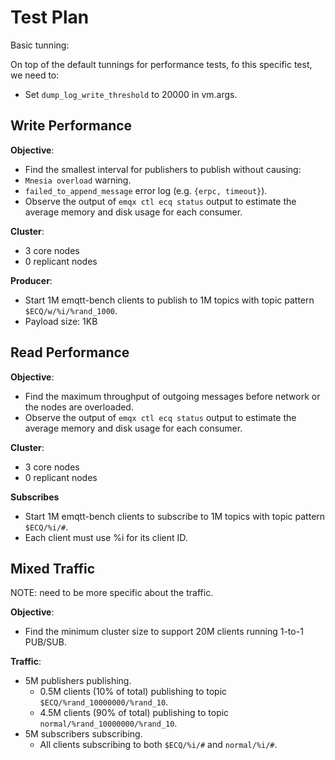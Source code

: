 # Test Plan

Basic tunning:

On top of the default tunnings for performance tests, fo this specific test, we need to:

- Set `dump_log_write_threshold` to 20000 in vm.args.

## Write Performance

**Objective**:

- Find the smallest interval for publishers to publish without causing:
 - `Mnesia overload` warning.
 - `failed_to_append_message` error log (e.g. `{erpc, timeout}`).
- Observe the output of `emqx ctl ecq status` output to estimate the average memory and disk usage for each consumer.

**Cluster**:

- 3 core nodes
- 0 replicant nodes

**Producer**:

- Start 1M emqtt-bench clients to publish to 1M topics with topic pattern `$ECQ/w/%i/%rand_1000`.
- Payload size: 1KB

## Read Performance

**Objective**:

- Find the maximum throughput of outgoing messages before network or the nodes are overloaded.
- Observe the output of `emqx ctl ecq status` output to estimate the average memory and disk usage for each consumer.

**Cluster**:

- 3 core nodes
- 0 replicant nodes

**Subscribes**

- Start 1M emqtt-bench clients to subscribe to 1M topics with topic pattern `$ECQ/%i/#`.
- Each client must use %i for its client ID.

## Mixed Traffic

NOTE: need to be more specific about the traffic.

**Objective**:

- Find the minimum cluster size to support 20M clients running 1-to-1 PUB/SUB.

**Traffic**:

- 5M publishers publishing.
  - 0.5M clients (10% of total) publishing to topic `$ECQ/%rand_10000000/%rand_10`.
  - 4.5M clients (90% of total) publishing to topic `normal/%rand_10000000/%rand_10`.
- 5M subscribers subscribing.
  - All clients subscribing to both `$ECQ/%i/#` and `normal/%i/#`.

